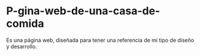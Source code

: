 # P-gina-web-de-una-casa-de-comida
Es una página web, diseñada para tener una referencia de mi  tipo de diseño y desarrollo.
